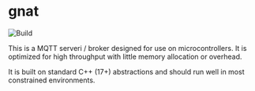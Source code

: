 # gnat

![Build](https://github.com/ed7coyne/gnat/workflows/C/C++%20CI/badge.svg)


This is a MQTT serveri / broker designed for use on microcontrollers. It is optimized for high throughput with little memory allocation or overhead.

It is built on standard C++ (17+) abstractions and should run well in most constrained environments.
